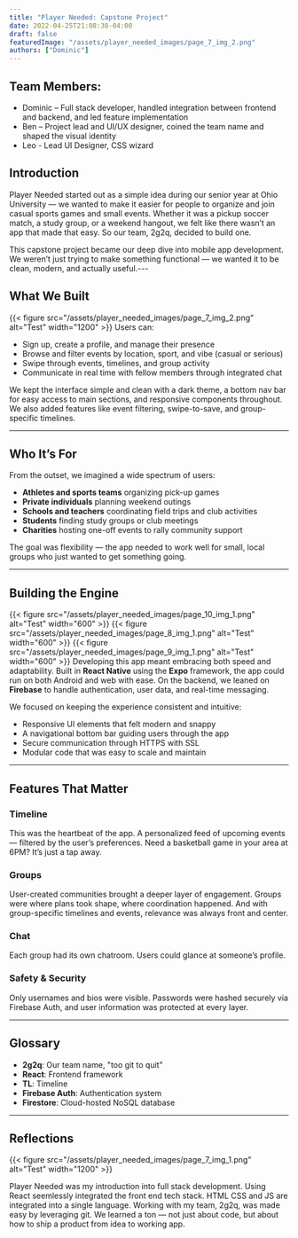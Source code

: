 ```yaml
---
title: "Player Needed: Capstone Project"
date: 2022-04-25T21:08:38-04:00
draft: false
featuredImage: "/assets/player_needed_images/page_7_img_2.png"
authors: ["Dominic"]
---
```

## Team Members:

* Dominic – Full stack developer, handled integration between frontend and backend, and led feature implementation
* Ben – Project lead and UI/UX designer, coined the team name and shaped the visual identity
* Leo - Lead UI Designer, CSS wizard

## Introduction

Player Needed started out as a simple idea during our senior year at Ohio University — we wanted to make it easier for people to organize and join casual sports games and small events. Whether it was a pickup soccer match, a study group, or a weekend hangout, we felt like there wasn’t an app that made that easy. So our team, 2g2q, decided to build one.

This capstone project became our deep dive into mobile app development. We weren’t just trying to make something functional — we wanted it to be clean, modern, and actually useful.---

## What We Built


{{< figure src="/assets/player_needed_images/page_7_img_2.png" alt="Test" width="1200" >}}
Users can:
- Sign up, create a profile, and manage their presence
- Browse and filter events by location, sport, and vibe (casual or serious)
- Swipe through events, timelines, and group activity
- Communicate in real time with fellow members through integrated chat

We kept the interface simple and clean with a dark theme, a bottom nav bar for easy access to main sections, and responsive components throughout. We also added features like event filtering, swipe-to-save, and group-specific timelines.

---

## Who It’s For

From the outset, we imagined a wide spectrum of users:
- **Athletes and sports teams** organizing pick-up games
- **Private individuals** planning weekend outings
- **Schools and teachers** coordinating field trips and club activities
- **Students** finding study groups or club meetings
- **Charities** hosting one-off events to rally community support

The goal was flexibility — the app needed to work well for small, local groups who just wanted to get something going.

---

## Building the Engine

{{< figure src="/assets/player_needed_images/page_10_img_1.png" alt="Test" width="600" >}}
{{< figure src="/assets/player_needed_images/page_8_img_1.png" alt="Test" width="600" >}}
{{< figure src="/assets/player_needed_images/page_9_img_1.png" alt="Test" width="600" >}}
Developing this app meant embracing both speed and adaptability. Built in **React Native** using the **Expo** framework, the app could run on both Android and web with ease. On the backend, we leaned on **Firebase** to handle authentication, user data, and real-time messaging.

We focused on keeping the experience consistent and intuitive:
- Responsive UI elements that felt modern and snappy
- A navigational bottom bar guiding users through the app
- Secure communication through HTTPS with SSL
- Modular code that was easy to scale and maintain

---

## Features That Matter

### Timeline
This was the heartbeat of the app. A personalized feed of upcoming events — filtered by the user’s preferences. Need a basketball game in your area at 6PM? It’s just a tap away.

### Groups
User-created communities brought a deeper layer of engagement. Groups were where plans took shape, where coordination happened. And with group-specific timelines and events, relevance was always front and center.

### Chat
Each group had its own chatroom. Users could glance at someone’s profile.

### Safety & Security
Only usernames and bios were visible. Passwords were hashed securely via Firebase Auth, and user information was protected at every layer.



---


## Glossary
- **2g2q**: Our team name, "too git to quit"
- **React**: Frontend framework
- **TL**: Timeline
- **Firebase Auth**: Authentication system
- **Firestore**: Cloud-hosted NoSQL database

---

## Reflections

{{< figure src="/assets/player_needed_images/page_7_img_1.png" alt="Test" width="1200" >}}

Player Needed was my introduction into full stack development. Using React seemlessly integrated the front end tech stack. HTML CSS and JS are integrated into a single language.  Working with my team, 2g2q, was made easy by leveraging git. We learned a ton — not just about code, but about how to ship a product from idea to working app.

